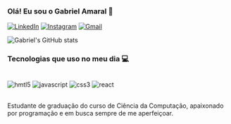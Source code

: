 ### Olá! Eu sou o Gabriel Amaral 👋

[![LinkedIn](https://img.shields.io/badge/LinkedIn-0077B5?style=for-the-badge&logo=linkedin&logoColor=white)](https://www.linkedin.com/in/gabriel-amaral-1a8954207/)
[![Instagram](https://img.shields.io/badge/Instagram-E4405F?style=for-the-badge&logo=instagram&logoColor=white)](https://www.instagram.com/gabsaamaral_)
[![Gmail](https://img.shields.io/badge/Gmail-D14836?style=for-the-badge&logo=gmail&logoColor=white)](gabrielduarte1405@gmail.com)

![Gabriel's GitHub stats](https://github-readme-stats.vercel.app/api?username=gabeamaral&show_icons=true&theme=tokyonight)

### Tecnologias que uso no meu dia 💻

<div style="display: inline_block"><br/>
  <img aling="center" alt="hmtl5" src="https://img.shields.io/badge/HTML5-E34F26?style=for-the-badge&logo=html5&logoColor=white">
  <img aling="center" alt="javascript" src="https://img.shields.io/badge/JavaScript-323330?style=for-the-badge&logo=javascript&logoColor=F7DF1E">
  <img aling="center" alt="css3" src="https://img.shields.io/badge/CSS3-1572B6?style=for-the-badge&logo=css3&logoColor=white">
  <img aling="center" alt="react" src="https://img.shields.io/badge/React-20232A?style=for-the-badge&logo=react&logoColor=61DAFB">
</div><br/>

Estudante de graduação do curso de Ciência da Computação, apaixonado por programação e em busca sempre de me aperfeiçoar.
